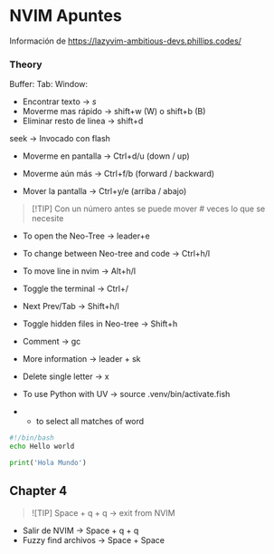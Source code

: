 # NVIM Apuntes

Información de <https://lazyvim-ambitious-devs.phillips.codes/>

### Theory 
Buffer:
Tab:
Window:

- Encontrar texto -> _s_
- Moverme mas rápido -> shift+w (W) o shift+b (B)
- Eliminar resto de linea -> shift+d

seek -> Invocado con flash

- Moverme en pantalla -> Ctrl+d/u (down / up)
- Moverme aún más -> Ctrl+f/b (forward / backward)

- Mover la pantalla -> Ctrl+y/e (arriba / abajo)
> [!TIP] Con un número antes se puede mover # veces lo que se necesite

- To open the Neo-Tree -> leader+e
- To change between Neo-tree and code -> Ctrl+h/l

- To move line in nvim -> Alt+h/l

- Toggle the terminal -> Ctrl+/
- Next Prev/Tab -> Shift+h/l
- Toggle hidden files in Neo-tree -> Shift+h
- Comment -> gc
- More information -> leader + sk
- Delete single letter -> x

- To use Python with UV -> source .venv/bin/activate.fish
- - to select all matches of word 

```bash
#!/bin/bash
echo Hello world
```

```python
print('Hola Mundo')
```

## Chapter 4
> ![TIP] Space + q + q -> exit from NVIM
-  Salir de NVIM -> Space + q + q
- Fuzzy find archivos -> Space + Space
